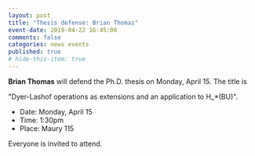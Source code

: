 ```yaml
---
layout: post
title: "Thesis defense: Brian Thomas"
event-date: 2019-04-22 16:45:00
comments: false
categories: news events
published: true
# hide-this-item: true
---
```


**Brian Thomas** will defend the Ph.D. thesis on Monday, April 15. 
The title is

"Dyer-Lashof operations as extensions and an application to H_*(BU)".

- Date: Monday, April 15
- Time: 1:30pm
- Place: Maury 115

Everyone is invited to attend.
